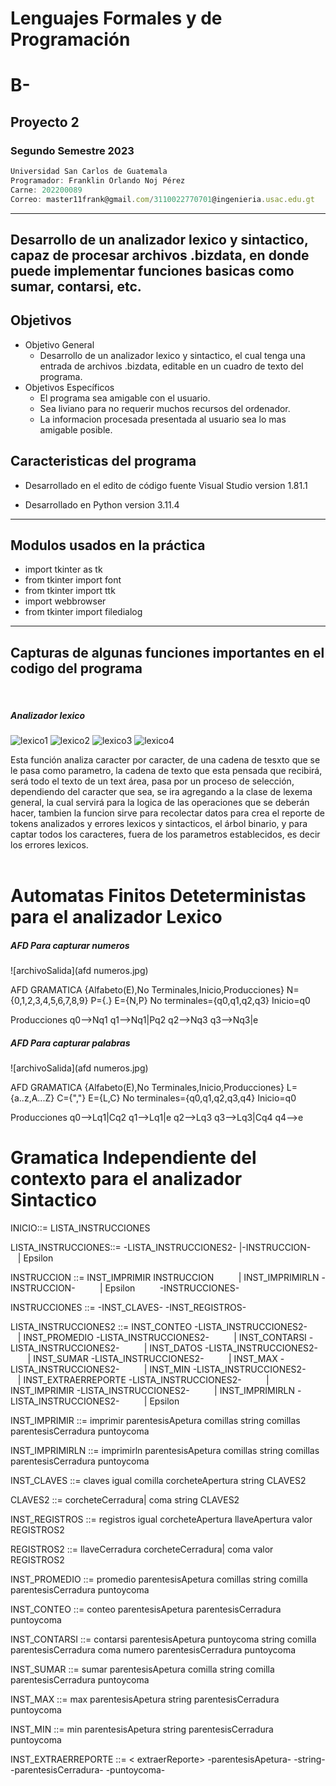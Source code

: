 # Lenguajes Formales y de Programación
# B-
## Proyecto 2
### Segundo Semestre 2023
```js
Universidad San Carlos de Guatemala
Programador: Franklin Orlando Noj Pérez
Carne: 202200089
Correo: master11frank@gmail.com/3110022770701@ingenieria.usac.edu.gt
```
---
## Desarrollo de un analizador lexico y sintactico, capaz de procesar archivos .bizdata, en donde puede implementar funciones basicas como sumar, contarsi, etc.


## Objetivos
* Objetivo General
    * Desarrollo de un analizador lexico y sintactico, el cual tenga una entrada de archivos .bizdata, editable en un cuadro de texto del programa.
* Objetivos Específicos
    * El programa sea amigable con el usuario.
    * Sea liviano para no requerir muchos recursos del ordenador.
    * La informacion procesada presentada al usuario sea lo mas amigable posible.

## Caracteristicas del programa
* Desarrollado en el edito de código fuente Visual Studio version 1.81.1

* Desarrollado en Python version 3.11.4
---
## Modulos usados en la práctica
* import tkinter as tk
* from tkinter import font
* from tkinter import ttk
* import webbrowser
* from tkinter import filedialog
---
## Capturas de algunas funciones importantes en el codigo del programa
<br>


##### Analizador lexico
![lexico1](https://i.ibb.co/1RFr54G/lexico1.jpg)
![lexico2](https://i.ibb.co/ZxSmHYV/lexico2.jpg)
![lexico3](https://i.ibb.co/m97gW6z/lexico3.jpg)
![lexico4](https://i.ibb.co/xCbW7JN/lexico4.jpg)

Esta función analiza caracter por caracter, de una cadena de tesxto que se le pasa como parametro, la cadena de texto que esta pensada que recibirá, será todo el texto de un text área, pasa por un proceso de selección, dependiendo del caracter que sea, se ira agregando a la clase de lexema general, la cual servirá para la logica de las operaciones que se deberán hacer, tambien la funcion sirve para recolectar datos para crea el reporte de tokens analizados y errores lexicos y sintacticos, el árbol binario, y para captar todos los caracteres, fuera de los parametros establecidos, es decir los errores lexicos.
<br>
<br>

# Automatas Finitos Deteterministas para el analizador Lexico
##### AFD Para capturar numeros
![archivoSalida](afd numeros.jpg)

AFD
GRAMATICA {Alfabeto(E),No Terminales,Inicio,Producciones}
N={0,1,2,3,4,5,6,7,8,9}
P={.}
E={N,P}
No terminales={q0,q1,q2,q3}
Inicio=q0

Producciones
q0-->Nq1
q1-->Nq1|Pq2
q2-->Nq3
q3-->Nq3|e

##### AFD Para capturar palabras
![archivoSalida](afd numeros.jpg)

AFD
GRAMATICA {Alfabeto(E),No Terminales,Inicio,Producciones}
L={a..z,A...Z}
C={","}
E={L,C}
No terminales={q0,q1,q2,q3,q4}
Inicio=q0

Producciones
q0-->Lq1|Cq2
q1-->Lq1|e
q2-->Lq3
q3-->Lq3|Cq4
q4-->e

# Gramatica Independiente del contexto para el analizador Sintactico

INICIO::= LISTA_INSTRUCCIONES

LISTA_INSTRUCCIONES::= -LISTA_INSTRUCCIONES2- |-INSTRUCCION- 
&nbsp; &nbsp; &nbsp; &nbsp; &nbsp;| Epsilon

INSTRUCCION ::=  INST_IMPRIMIR INSTRUCCION
&nbsp; &nbsp; &nbsp; &nbsp; &nbsp;| INST_IMPRIMIRLN -INSTRUCCION-
&nbsp; &nbsp; &nbsp; &nbsp; &nbsp;| Epsilon
&nbsp; &nbsp; &nbsp; &nbsp; &nbsp;-INSTRUCCIONES-

INSTRUCCIONES ::= -INST_CLAVES-  -INST_REGISTROS-  
        
LISTA_INSTRUCCIONES2 ::= INST_CONTEO -LISTA_INSTRUCCIONES2-
&nbsp; &nbsp; &nbsp; &nbsp; &nbsp;| INST_PROMEDIO -LISTA_INSTRUCCIONES2-
&nbsp; &nbsp; &nbsp; &nbsp; &nbsp;| INST_CONTARSI -LISTA_INSTRUCCIONES2-
&nbsp; &nbsp; &nbsp; &nbsp; &nbsp;| INST_DATOS -LISTA_INSTRUCCIONES2-
&nbsp; &nbsp; &nbsp; &nbsp; &nbsp;| INST_SUMAR -LISTA_INSTRUCCIONES2-
&nbsp; &nbsp; &nbsp; &nbsp; &nbsp;| INST_MAX -LISTA_INSTRUCCIONES2-
&nbsp; &nbsp; &nbsp; &nbsp; &nbsp;| INST_MIN -LISTA_INSTRUCCIONES2-
&nbsp; &nbsp; &nbsp; &nbsp; &nbsp;| INST_EXTRAERREPORTE -LISTA_INSTRUCCIONES2-
&nbsp; &nbsp; &nbsp; &nbsp; &nbsp;| INST_IMPRIMIR -LISTA_INSTRUCCIONES2-
&nbsp; &nbsp; &nbsp; &nbsp; &nbsp;| INST_IMPRIMIRLN -LISTA_INSTRUCCIONES2-
&nbsp; &nbsp; &nbsp; &nbsp; &nbsp;| Epsilon

INST_IMPRIMIR ::= imprimir parentesisApetura comillas string comillas parentesisCerradura puntoycoma

INST_IMPRIMIRLN ::= imprimirln parentesisApetura comillas string comillas parentesisCerradura puntoycoma

INST_CLAVES ::= claves igual comilla corcheteApertura string CLAVES2

CLAVES2 ::= corcheteCerradura| coma string CLAVES2

INST_REGISTROS ::= registros igual corcheteApertura llaveApertura valor REGISTROS2

REGISTROS2 ::= llaveCerradura corcheteCerradura| coma valor REGISTROS2

INST_PROMEDIO ::= promedio parentesisApetura comillas string comilla parentesisCerradura puntoycoma

INST_CONTEO ::= conteo parentesisApetura parentesisCerradura puntoycoma

INST_CONTARSI ::= contarsi parentesisApetura puntoycoma string comilla parentesisCerradura coma numero parentesisCerradura puntoycoma

INST_SUMAR ::= sumar parentesisApetura comilla string comilla parentesisCerradura puntoycoma

INST_MAX ::= max parentesisApetura string parentesisCerradura puntoycoma

INST_MIN ::= min parentesisApetura string parentesisCerradura puntoycoma

INST_EXTRAERREPORTE ::= < extraerReporte> -parentesisApetura- -string-  -parentesisCerradura- -puntoycoma-
               

<br>






